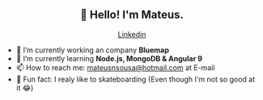 <h2 align="center">👋 Hello! I'm Mateus.</h2>
<p align="center">
  <a href="https://www.linkedin.com/in/mateusnsousa/">Linkedin</a>
</p>

- 🔭 I’m currently working an company **Bluemap**
- 🌱 I’m currently learning **Node.js, MongoDB & Angular 9**
- 📫 How to reach me: <a href="mailto:mateusnsousa@hotmail.com">mateusnsousa@hotmail.com</a> at E-mail
- 🧐 Fun fact: I realy like to skateboarding (Even though I'm not so good at it 😂)
